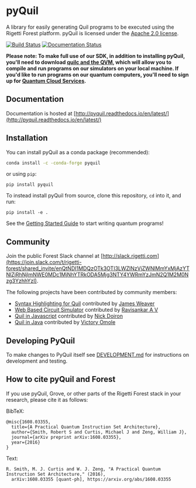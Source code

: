 # pyQuil

A library for easily generating Quil programs to be executed using the Rigetti Forest platform.
pyQuil is licensed under the [Apache 2.0 license](https://github.com/rigetticomputing/pyQuil/blob/master/LICENSE).

[![Build Status](https://semaphoreci.com/api/v1/rigetti/pyquil/branches/master/badge.svg)](https://semaphoreci.com/rigetti/pyquil)
[![Documentation Status](https://readthedocs.org/projects/pyquil/badge/?version=latest)](http://pyquil.readthedocs.io/en/latest/?badge=latest)

**Please note: To make full use of our SDK, in addition to installing pyQuil, you'll need to download [quilc and the QVM](rigetti.com/forest), which 
will allow you to compile and run programs on our simulators on your local machine. 
If you'd like to run programs on our quantum computers, you'll need to sign up for [Quantum Cloud Services](rigetti.com/qcs).**

## Documentation

Documentation is hosted at [http://pyquil.readthedocs.io/en/latest/](http://pyquil.readthedocs.io/en/latest/)

## Installation

You can install pyQuil as a conda package (recommended):

```bash
conda install -c -conda-forge pyquil
```

or using `pip`:

```
pip install pyquil
```

To instead install pyQuil from source, clone this repository, `cd` into it, and run:
```
pip install -e .
```

See the [Getting Started Guide](https://go.rigetti.com/getting-started) to start writing quantum programs!


## Community

Join the public Forest Slack channel at [http://slack.rigetti.com](https://join.slack.com/t/rigetti-forest/shared_invite/enQtNDI1MDQzOTk3OTI3LWZlNzVjZWNlMmYxMjAzYTNlZjRhNjlmNWE0MDc1MjNhYTRkODA5Mjg3NTY4YWRmYzJmN2Q1M2M0Nzg3YzhhYzI).

The following projects have been contributed by community members:

- [Syntax Highlighting for Quil](https://github.com/JavaFXpert/quil-syntax-highlighter)
  contributed by [James Weaver](https://github.com/JavaFXpert)
- [Web Based Circuit Simulator](https://github.com/rasa97/quil-sim/tree/master)
  contributed by [Ravisankar A V](https://github.com/rasa97)
- [Quil in Javascript](https://github.com/mapmeld/jsquil)
  contributed by [Nick Doiron](https://github.com/mapmeld)
- [Quil in Java](https://github.com/QCHackers/jquil)
  contributed by [Victory Omole](https://github.com/vtomole)

## Developing PyQuil

To make changes to PyQuil itself see [DEVELOPMENT.md](DEVELOPMENT.md) for instructions on development and testing.

## How to cite pyQuil and Forest

If you use pyQuil, Grove, or other parts of the Rigetti Forest stack in your research, please cite it as follows:

BibTeX:
```
@misc{1608.03355,
  title={A Practical Quantum Instruction Set Architecture},
  author={Smith, Robert S and Curtis, Michael J and Zeng, William J},
  journal={arXiv preprint arXiv:1608.03355},
  year={2016}
}
```

Text:
```
R. Smith, M. J. Curtis and W. J. Zeng, "A Practical Quantum Instruction Set Architecture," (2016), 
  arXiv:1608.03355 [quant-ph], https://arxiv.org/abs/1608.03355
```
